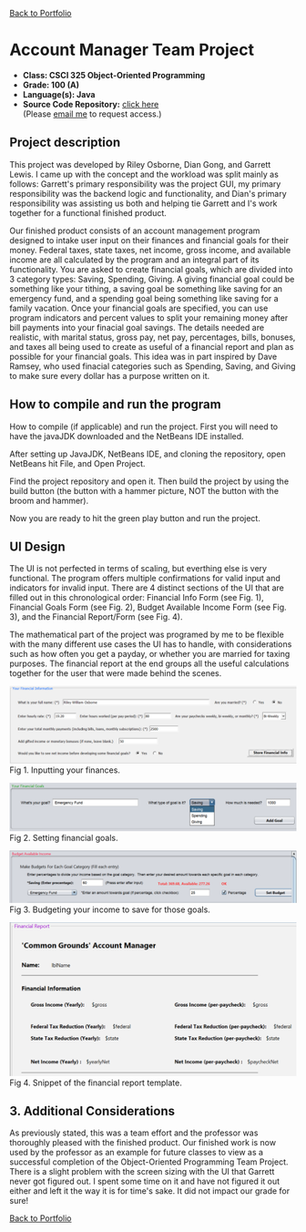 [Back to Portfolio](./)

Account Manager Team Project
===============

-   **Class: CSCI 325 Object-Oriented Programming** 
-   **Grade: 100 (A)** 
-   **Language(s): Java** 
-   **Source Code Repository:** [click here](https://github.com/RileyOsborne26/CSCI-325_Account_Mgmt)  
    (Please [email me](mailto:rwosborne@csustudent.net?subject=GitHub%20Access) to request access.)

## Project description

This project was developed by Riley Osborne, Dian Gong, and Garrett Lewis. I came up with the concept and the workload was split mainly as follows: Garrett's primary responsibility was the project GUI, my primary responsibility was the backend logic and functionality, and Dian's primary responsibility was assisting us both and helping tie Garrett and I's work together for a functional finished product. 

Our finished product consists of an account management program designed to intake user input on their finances and financial goals for their money. Federal taxes, state taxes, net income, gross income, and available income are all calculated by the program and an integral part of its functionality. You are asked to create financial goals, which are divided into 3 category types: Saving, Spending, Giving. A giving financial goal could be something like your tithing, a saving goal be something like saving for an emergency fund, and a spending goal being something like saving for a family vacation. Once your financial goals are specified, you can use program indicators and percent values to split your remaining money after bill payments into your finacial goal savings. The details needed are realistic, with marital status, gross pay, net pay, percentages, bills, bonuses, and taxes all being used to create as useful of a financial report and plan as possible for your financial goals. This idea was in part inspired by Dave Ramsey, who used finacial categories such as Spending, Saving, and Giving to make sure every dollar has a purpose written on it.

## How to compile and run the program

How to compile (if applicable) and run the project.
First you will need to have the javaJDK downloaded and the NetBeans IDE 
installed.

After setting up JavaJDK, NetBeans IDE, and cloning the repository, open NetBeans hit File, and Open Project.

Find the project repository and open it. Then build the project by using the build button (the button with a hammer picture, NOT the button with the broom and hammer).

Now you are ready to hit the green play button and run the project.

## UI Design

The UI is not perfected in terms of scaling, but everthing else is very functional. The program offers multiple confirmations for valid input and indicators for invalid input. There are 4 distinct sections of the UI that are filled out in this chronological order: Financial Info Form (see Fig. 1), Financial Goals Form (see Fig. 2), Budget Available Income Form (see Fig. 3), and the Financial Report/Form (see Fig. 4).

The mathematical part of the project was programed by me to be flexible with the many different use cases the UI has to handle, with considerations such as how often you get a payday, or whether you are married for taxing purposes. The financial report at the end groups all the useful calculations together for the user that were made behind the scenes.

![screenshot](images/project3/project3_financial_info.PNG)  
Fig 1. Inputting your finances.

![screenshot](images/project3/project3_financial_goals.PNG)  
Fig 2. Setting financial goals.

![screenshot](images/project3/project3_budget_income.PNG)  
Fig 3. Budgeting your income to save for those goals.

![screenshot](images/project3/project3_financial_report.PNG)  
Fig 4. Snippet of the financial report template.

## 3. Additional Considerations

As previously stated, this was a team effort and the professor was thoroughly pleased with the finished product. Our finished work is now used by the professor as an example for future classes to view as a successful completion of the Object-Oriented Programming Team Project. There is a slight problem with the screen sizing with the UI that Garrett never got figured out. I spent some time on it and have not figured it out either and left it the way it is for time's sake. It did not impact our grade for sure! 

[Back to Portfolio](./)